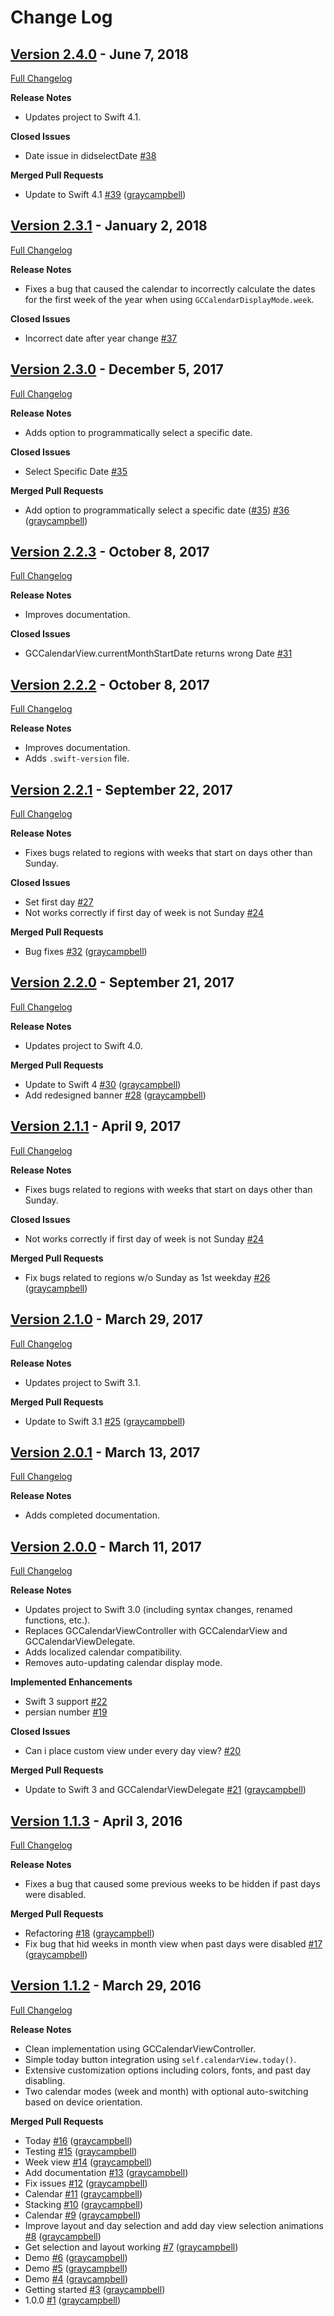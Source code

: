 # Change Log

## [Version 2.4.0](https://github.com/graycampbell/GCCalendar/tree/2.4.0) - June 7, 2018

[Full Changelog](https://github.com/graycampbell/GCCalendar/compare/2.3.1...2.4.0)

**Release Notes**

- Updates project to Swift 4.1.

**Closed Issues**

- Date issue in didselectDate [\#38](https://github.com/graycampbell/GCCalendar/issues/38)

**Merged Pull Requests**

- Update to Swift 4.1 [\#39](https://github.com/graycampbell/GCCalendar/pull/39) ([graycampbell](https://github.com/graycampbell))

## [Version 2.3.1](https://github.com/graycampbell/GCCalendar/tree/2.3.1) - January 2, 2018

[Full Changelog](https://github.com/graycampbell/GCCalendar/compare/2.3.0...2.3.1)

**Release Notes**

- Fixes a bug that caused the calendar to incorrectly calculate the dates for the first week of the year when using `GCCalendarDisplayMode.week`.

**Closed Issues**

- Incorrect date after year change [\#37](https://github.com/graycampbell/GCCalendar/issues/37)

## [Version 2.3.0](https://github.com/graycampbell/GCCalendar/tree/2.3.0) - December 5, 2017

[Full Changelog](https://github.com/graycampbell/GCCalendar/compare/2.2.3...2.3.0)

**Release Notes**

- Adds option to programmatically select a specific date.

**Closed Issues**

- Select Specific Date [\#35](https://github.com/graycampbell/GCCalendar/issues/35)

**Merged Pull Requests**

- Add option to programmatically select a specific date ([#35](https://github.com/graycampbell/GCCalendar/issues/35)) [\#36](https://github.com/graycampbell/GCCalendar/pull/36) ([graycampbell](https://github.com/graycampbell))

## [Version 2.2.3](https://github.com/graycampbell/GCCalendar/tree/2.2.3) - October 8, 2017

[Full Changelog](https://github.com/graycampbell/GCCalendar/compare/2.2.2...2.2.3)

**Release Notes**

- Improves documentation.

**Closed Issues**

- GCCalendarView.currentMonthStartDate returns wrong Date [\#31](https://github.com/graycampbell/GCCalendar/issues/31)

## [Version 2.2.2](https://github.com/graycampbell/GCCalendar/tree/2.2.2) - October 8, 2017

[Full Changelog](https://github.com/graycampbell/GCCalendar/compare/2.2.1...2.2.2)

**Release Notes**

- Improves documentation.
- Adds `.swift-version` file.

## [Version 2.2.1](https://github.com/graycampbell/GCCalendar/tree/2.2.1) - September 22, 2017

[Full Changelog](https://github.com/graycampbell/GCCalendar/compare/2.2.0...2.2.1)

**Release Notes**

- Fixes bugs related to regions with weeks that start on days other than Sunday.

**Closed Issues**

- Set first day [\#27](https://github.com/graycampbell/GCCalendar/issues/27)
- Not works correctly if first day of week is not Sunday [\#24](https://github.com/graycampbell/GCCalendar/issues/24)

**Merged Pull Requests**

- Bug fixes [\#32](https://github.com/graycampbell/GCCalendar/pull/32) ([graycampbell](https://github.com/graycampbell))

## [Version 2.2.0](https://github.com/graycampbell/GCCalendar/tree/2.2.0) - September 21, 2017

[Full Changelog](https://github.com/graycampbell/GCCalendar/compare/2.1.1...2.2.0)

**Release Notes**

- Updates project to Swift 4.0.

**Merged Pull Requests**

- Update to Swift 4 [\#30](https://github.com/graycampbell/GCCalendar/pull/30) ([graycampbell](https://github.com/graycampbell))
- Add redesigned banner [\#28](https://github.com/graycampbell/GCCalendar/pull/28) ([graycampbell](https://github.com/graycampbell))

## [Version 2.1.1](https://github.com/graycampbell/GCCalendar/tree/2.1.1) - April 9, 2017

[Full Changelog](https://github.com/graycampbell/GCCalendar/compare/2.1.0...2.1.1)

**Release Notes**

- Fixes bugs related to regions with weeks that start on days other than Sunday.

**Closed Issues**

- Not works correctly if first day of week is not Sunday [\#24](https://github.com/graycampbell/GCCalendar/issues/24)

**Merged Pull Requests**

- Fix bugs related to regions w/o Sunday as 1st weekday [\#26](https://github.com/graycampbell/GCCalendar/pull/26) ([graycampbell](https://github.com/graycampbell))

## [Version 2.1.0](https://github.com/graycampbell/GCCalendar/tree/2.1.0) - March 29, 2017

[Full Changelog](https://github.com/graycampbell/GCCalendar/compare/2.0.1...2.1.0)

**Release Notes**

- Updates project to Swift 3.1.

**Merged Pull Requests**

- Update to Swift 3.1 [\#25](https://github.com/graycampbell/GCCalendar/pull/25) ([graycampbell](https://github.com/graycampbell))

## [Version 2.0.1](https://github.com/graycampbell/GCCalendar/tree/2.0.1) - March 13, 2017

[Full Changelog](https://github.com/graycampbell/GCCalendar/compare/2.0.0...2.0.1)

**Release Notes**

- Adds completed documentation.

## [Version 2.0.0](https://github.com/graycampbell/GCCalendar/tree/2.0.0) - March 11, 2017

[Full Changelog](https://github.com/graycampbell/GCCalendar/compare/1.1.3...2.0.0)

**Release Notes**

- Updates project to Swift 3.0 (including syntax changes, renamed functions, etc.).
- Replaces GCCalendarViewController with GCCalendarView and GCCalendarViewDelegate.
- Adds localized calendar compatibility.
- Removes auto-updating calendar display mode.

**Implemented Enhancements**

- Swift 3 support [\#22](https://github.com/graycampbell/GCCalendar/issues/22)
- persian number [\#19](https://github.com/graycampbell/GCCalendar/issues/19)

**Closed Issues**

- Can i place custom view under every day view? [\#20](https://github.com/graycampbell/GCCalendar/issues/20)

**Merged Pull Requests**

- Update to Swift 3 and GCCalendarViewDelegate [\#21](https://github.com/graycampbell/GCCalendar/pull/21) ([graycampbell](https://github.com/graycampbell))

## [Version 1.1.3](https://github.com/graycampbell/GCCalendar/tree/1.1.3) - April 3, 2016

[Full Changelog](https://github.com/graycampbell/GCCalendar/compare/1.1.2...1.1.3)

**Release Notes**

- Fixes a bug that caused some previous weeks to be hidden if past days were disabled.

**Merged Pull Requests**

- Refactoring [\#18](https://github.com/graycampbell/GCCalendar/pull/18) ([graycampbell](https://github.com/graycampbell))
- Fix bug that hid weeks in month view when past days were disabled [\#17](https://github.com/graycampbell/GCCalendar/pull/17) ([graycampbell](https://github.com/graycampbell))

## [Version 1.1.2](https://github.com/graycampbell/GCCalendar/tree/1.1.2) - March 29, 2016

[Full Changelog](https://github.com/graycampbell/GCCalendar/compare/8253251...1.1.2)

**Release Notes**

- Clean implementation using GCCalendarViewController.
- Simple today button integration using `self.calendarView.today()`.
- Extensive customization options including colors, fonts, and past day disabling.
- Two calendar modes (week and month) with optional auto-switching based on device orientation.

**Merged Pull Requests**

- Today [\#16](https://github.com/graycampbell/GCCalendar/pull/16) ([graycampbell](https://github.com/graycampbell))
- Testing [\#15](https://github.com/graycampbell/GCCalendar/pull/15) ([graycampbell](https://github.com/graycampbell))
- Week view [\#14](https://github.com/graycampbell/GCCalendar/pull/14) ([graycampbell](https://github.com/graycampbell))
- Add documentation [\#13](https://github.com/graycampbell/GCCalendar/pull/13) ([graycampbell](https://github.com/graycampbell))
- Fix issues [\#12](https://github.com/graycampbell/GCCalendar/pull/12) ([graycampbell](https://github.com/graycampbell))
- Calendar [\#11](https://github.com/graycampbell/GCCalendar/pull/11) ([graycampbell](https://github.com/graycampbell))
- Stacking [\#10](https://github.com/graycampbell/GCCalendar/pull/10) ([graycampbell](https://github.com/graycampbell))
- Calendar [\#9](https://github.com/graycampbell/GCCalendar/pull/9) ([graycampbell](https://github.com/graycampbell))
- Improve layout and day selection and add day view selection animations [\#8](https://github.com/graycampbell/GCCalendar/pull/8) ([graycampbell](https://github.com/graycampbell))
- Get selection and layout working [\#7](https://github.com/graycampbell/GCCalendar/pull/7) ([graycampbell](https://github.com/graycampbell))
- Demo [\#6](https://github.com/graycampbell/GCCalendar/pull/6) ([graycampbell](https://github.com/graycampbell))
- Demo [\#5](https://github.com/graycampbell/GCCalendar/pull/5) ([graycampbell](https://github.com/graycampbell))
- Demo [\#4](https://github.com/graycampbell/GCCalendar/pull/4) ([graycampbell](https://github.com/graycampbell))
- Getting started [\#3](https://github.com/graycampbell/GCCalendar/pull/3) ([graycampbell](https://github.com/graycampbell))
- 1.0.0 [\#1](https://github.com/graycampbell/GCCalendar/pull/1) ([graycampbell](https://github.com/graycampbell))
